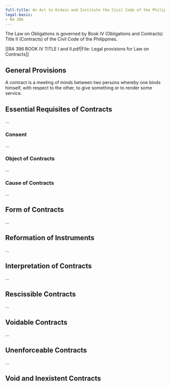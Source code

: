 ```yaml
---
full-title: An Act to Ordain and Institute the Civil Code of the Philippines
legal-basis:
- RA 386
---
```


The Law on Obligations is governed by Book IV (Obligations and Contracts) Title II (Contracts) of the Civil Code of the Philippines.

[[RA 386 BOOK IV TITLE I and II.pdf|File: Legal provisions for Law on Contracts]]

## General Provisions
A contract is a meeting of minds between two persons whereby one binds himself, with respect to the other, to give something or to render some service.

## Essential Requisites of Contracts
…

### Consent
…

### Object of Contracts
…

### Cause of Contracts
…

## Form of Contracts
…

## Reformation of Instruments
…

## Interpretation of Contracts
…

## Rescissible Contracts
…

## Voidable Contracts
…

## Unenforceable Contracts
…

## Void and Inexistent Contracts
